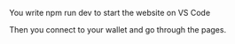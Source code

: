 You write npm run dev to start the website on VS Code

Then you connect to your wallet and go through the pages.
